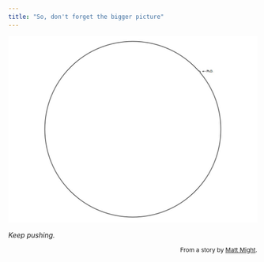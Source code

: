```yaml
---
title: "So, don't forget the bigger picture"
---
```


![don't forget the big picture](/img/PhDKnowledge.012.jpg)

_Keep pushing._

<div style="text-align: right; font-size: 0.75rem;">
    From a story by <a href="/img/https://matt.might.net/articles/phd-school-in-pictures/">Matt
    Might</a>.
</div>
